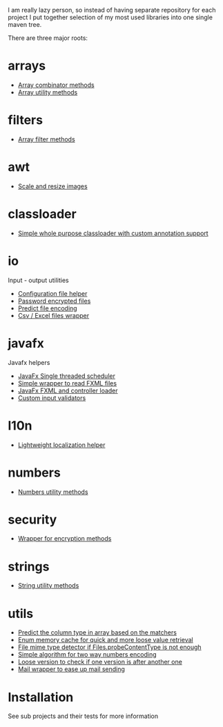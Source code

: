 I am really lazy person, so instead of having separate repository for each project I put together selection of my most used libraries into one single maven tree.

There are three major roots:

# arrays

- [Array combinator methods](arrays/combine)
- [Array utility methods](arrays/utils)

# filters

- [Array filter methods](filters)

# awt

- [Scale and resize images](awt)


# classloader

- [Simple whole purpose classloader with custom annotation support](classloader)

# io

Input - output utilities

- [Configuration file helper](io/config)
- [Password encrypted files](io/passwordfile)
- [Predict file encoding](io/smartreader)
- [Csv / Excel files wrapper](io/tablereader)

# javafx

Javafx helpers

- [JavaFx Single threaded scheduler](javafx/concurrent)
- [Simple wrapper to read FXML files](javafx/control)
- [JavaFx FXML and controller loader](javafx/loader)
- [Custom input validators](javafx/validator)

# l10n

- [Lightweight localization helper](l1xn/l10n)

# numbers

- [Numbers utility methods](numbers)

# security

- [Wrapper for encryption methods](security/crypto)

# strings

- [String utility methods](strings)

# utils

- [Predict the column type in array based on the matchers](utils/columnpredictor)
- [Enum memory cache for quick and more loose value retrieval](utils/enum)
- [File mime type detector if Files.probeContentType is not enough](utils/filetypes)
- [Simple algorithm for two way numbers encoding](utils/idencoder)
- [Loose version to check if one version is after another one](utils/looseversion)
- [Mail wrapper to ease up mail sending](utils/mailer)


# Installation

See sub projects and their tests for more information
